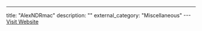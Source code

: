 ---
title: "AlexNDRmac"
description: ""
external_category: "Miscellaneous"
---[Visit Website](https://github.com/AlexNDRmac)

